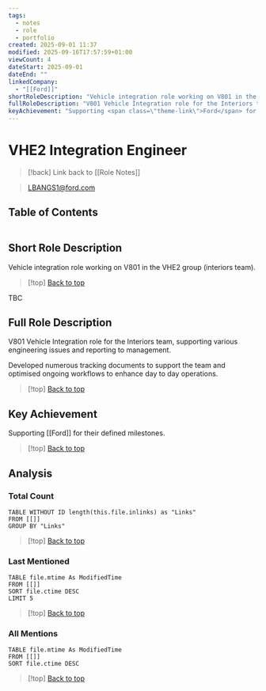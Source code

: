 ```yaml
---
tags:
  - notes
  - role
  - portfolio
created: 2025-09-01 11:37
modified: 2025-09-16T17:57:59+01:00
viewCount: 4
dateStart: 2025-09-01
dateEnd: ""
linkedCompany:
  - "[[Ford]]"
shortRoleDescription: "Vehicle integration role working on V801 in the VHE2 group (interiors team)."
fullRoleDescription: "V801 Vehicle Integration role for the Interiors team, supporting various engineering issues and reporting to management.<br><br>Developed numerous tracking documents to support the team and optimised ongoing workflows to enhance day to day operations."
keyAchievement: "Supporting <span class=\"theme-link\">Ford</span> for their defined milestones."
---
```

# VHE2 Integration Engineer

> [!back] Link back to [[Role Notes]]

> LBANGS1@ford.com

## Table of Contents
```table-of-contents
```

## Short Role Description

Vehicle integration role working on V801 in the VHE2 group (interiors team).

>[!top] [Back to top](#Table%20of%20Contents)

TBC

## Full Role Description

V801 Vehicle Integration role for the Interiors team, supporting various engineering issues and reporting to management.

Developed numerous tracking documents to support the team and optimised ongoing workflows to enhance day to day operations.

>[!top] [Back to top](#Table%20of%20Contents)

## Key Achievement

Supporting [[Ford]] for their defined milestones.

>[!top] [Back to top](#Table%20of%20Contents)

## Analysis

### Total Count

```dataview
TABLE WITHOUT ID length(this.file.inlinks) as "Links"
FROM [[]]
GROUP BY "Links"
```

>[!top] [Back to top](#Table%20of%20Contents)

### Last Mentioned

```dataview
TABLE file.mtime As ModifiedTime
FROM [[]]
SORT file.ctime DESC
LIMIT 5
```

>[!top] [Back to top](#Table%20of%20Contents)

### All Mentions

```dataview
TABLE file.mtime As ModifiedTime
FROM [[]]
SORT file.ctime DESC
```

>[!top] [Back to top](#Table%20of%20Contents)
